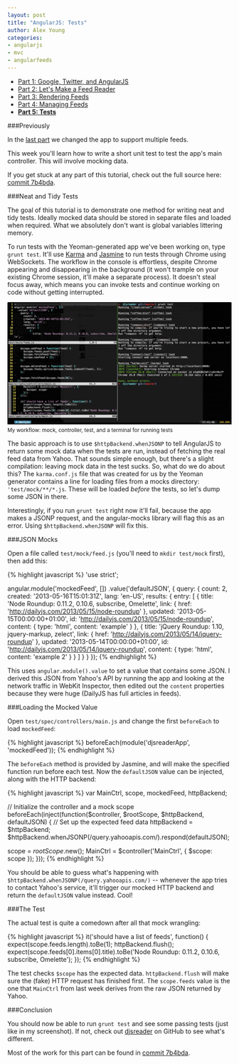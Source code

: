 ```yaml
---
layout: post
title: "AngularJS: Tests"
author: Alex Young
categories: 
- angularjs
- mvc
- angularfeeds
---
```


<ul class="parts">
  <li><a href="http://dailyjs.com/2013/04/11/angularjs-1/">Part 1: Google, Twitter, and AngularJS</a></li>
  <li><a href="http://dailyjs.com/2013/04/18/angularjs-2/">Part 2: Let's Make a Feed Reader</a></li>
  <li><a href="http://dailyjs.com/2013/04/25/angularjs-3/">Part 3: Rendering Feeds</a></li>
  <li><a href="http://dailyjs.com/2013/05/09/angularjs-4/">Part 4: Managing Feeds</a></li>
  <li><a href="http://dailyjs.com/2013/05/16/angularjs-5/"><strong>Part 5: Tests</strong></a></li>
</ul>

###Previously

In the [last part](http://dailyjs.com/2013/05/09/angularjs-4/) we changed the app to support multiple feeds.

This week you'll learn how to write a short unit test to test the app's main controller.  This will involve mocking data.

If you get stuck at any part of this tutorial, check out the full source here: [commit 7b4bda](https://github.com/alexyoung/djsreader/commit/7b4bda96b787b7707582567db927f12cc80c5d27).

###Neat and Tidy Tests

The goal of this tutorial is to demonstrate one method for writing neat and tidy tests.  Ideally mocked data should be stored in separate files and loaded when required.  What we absolutely don't want is global variables littering memory.

To run tests with the Yeoman-generated app we've been working on, type `grunt test`.  It'll use [Karma](http://karma-runner.github.io) and [Jasmine](http://pivotal.github.io/jasmine/) to run tests through Chrome using WebSockets.  The workflow in the console is effortless, despite Chrome appearing and disappearing in the background (it won't trample on your existing Chrome session, it'll make a separate process).  It doesn't steal focus away, which means you can invoke tests and continue working on code without getting interrupted.

<div class="image">
  <img src="/images/posts/djsreader-5-1.png" />
  <small>My workflow: mock, controller, test, and a terminal for running tests</small>
</div>

The basic approach is to use `$httpBackend.whenJSONP` to tell AngularJS to return some mock data when the tests are run, instead of fetching the real feed data from Yahoo.  That sounds simple enough, but there's a slight compilation: leaving mock data in the test sucks.  So, what do we do about this?  The `karma.conf.js` file that was created for us by the Yeoman generator contains a line for loading files from a mocks directory: `'test/mock/**/*.js`.  These will be loaded _before_ the tests, so let's dump some JSON in there.

Interestingly, if you run `grunt test` right now it'll fail, because the app makes a JSONP request, and the angular-mocks library will flag this as an error.  Using `$httpBackend.whenJSONP` will fix this.

###JSON Mocks

Open a file called `test/mock/feed.js` (you'll need to `mkdir test/mock` first), then add this:

{% highlight javascript %}
'use strict';

angular.module('mockedFeed', [])
  .value('defaultJSON', {
    query: {
      count: 2,
      created: '2013-05-16T15:01:31Z',
      lang: 'en-US',
      results: {
        entry: [
          {
            title: 'Node Roundup: 0.11.2, 0.10.6, subscribe, Omelette',
            link: { href: 'http://dailyjs.com/2013/05/15/node-roundup' },
            updated: '2013-05-15T00:00:00+01:00',
            id: 'http://dailyjs.com/2013/05/15/node-roundup',
            content: { type: 'html', content: 'example' }
          },
          {
            title: 'jQuery Roundup: 1.10, jquery-markup, zelect',
            link: { href: 'http://dailyjs.com/2013/05/14/jquery-roundup' },
            updated: '2013-05-14T00:00:00+01:00',
            id: 'http://dailyjs.com/2013/05/14/jquery-roundup',
            content: { type: 'html', content: 'example 2' }
          }
        ]
      }
    }
  });
{% endhighlight %}

This uses `angular.module().value` to set a value that contains some JSON.  I derived this JSON from Yahoo's API by running the app and looking at the network traffic in WebKit Inspector, then edited out the `content` properties because they were huge (DailyJS has full articles in feeds).

###Loading the Mocked Value

Open `test/spec/controllers/main.js` and change the first `beforeEach` to load `mockedFeed`:

{% highlight javascript %}
beforeEach(module('djsreaderApp', 'mockedFeed'));
{% endhighlight %}

The `beforeEach` method is provided by Jasmine, and will make the specified function run before each test.  Now the `defaultJSON` value can be injected, along with the HTTP backend:

{% highlight javascript %}
var MainCtrl, scope, mockedFeed, httpBackend;

// Initialize the controller and a mock scope
beforeEach(inject(function($controller, $rootScope, $httpBackend, defaultJSON) {
  // Set up the expected feed data
  httpBackend = $httpBackend;
  $httpBackend.whenJSONP(/query.yahooapis.com/).respond(defaultJSON);

  scope = $rootScope.$new();
  MainCtrl = $controller('MainCtrl', {
    $scope: scope
  });
}));
{% endhighlight %}

You should be able to guess what's happening with `$httpBackend.whenJSONP(/query.yahooapis.com/)` -- whenever the app tries to contact Yahoo's service, it'll trigger our mocked HTTP backend and return the `defaultJSON` value instead.  Cool!

###The Test

The actual test is quite a comedown after all that mock wrangling:

{% highlight javascript %}
it('should have a list of feeds', function() {
  expect(scope.feeds.length).toBe(1);
  httpBackend.flush();
  expect(scope.feeds[0].items[0].title).toBe('Node Roundup: 0.11.2, 0.10.6, subscribe, Omelette');
});
{% endhighlight %}

The test checks `$scope` has the expected data.  `httpBackend.flush` will make sure the (fake) HTTP request has finished first.  The `scope.feeds` value is the one that `MainCtrl` from last week derives from the raw JSON returned by Yahoo.

###Conclusion

You should now be able to run `grunt test` and see some passing tests (just like in my screenshot).  If not, check out [djsreader](https://github.com/alexyoung/djsreader) on GitHub to see what's different.

Most of the work for this part can be found in [commit 7b4bda](https://github.com/alexyoung/djsreader/commit/7b4bda96b787b7707582567db927f12cc80c5d27).
